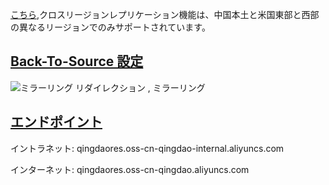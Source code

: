
[こちら](https://jp.alibabacloud.com/help/doc-detail/31864.htm#h2-url-2),クロスリージョンレプリケーション機能は、中国本土と米国東部と西部の異なるリージョンでのみサポートされています。

## [Back-To-Source 設定](https://jp.alibabacloud.com/help/doc-detail/31865.htm)
![ミラーリング](http://docs-aliyun.cn-hangzhou.oss.aliyun-inc.com/assets/attach/31865/intl_en/1467097391144/user-guide-redirect-1.jpg)
リダイレクション , ミラーリング

## [エンドポイント](https://jp.alibabacloud.com/help/doc-detail/31834.htm)

イントラネット: qingdaores.oss-cn-qingdao-internal.aliyuncs.com

インターネット: qingdaores.oss-cn-qingdao.aliyuncs.com

